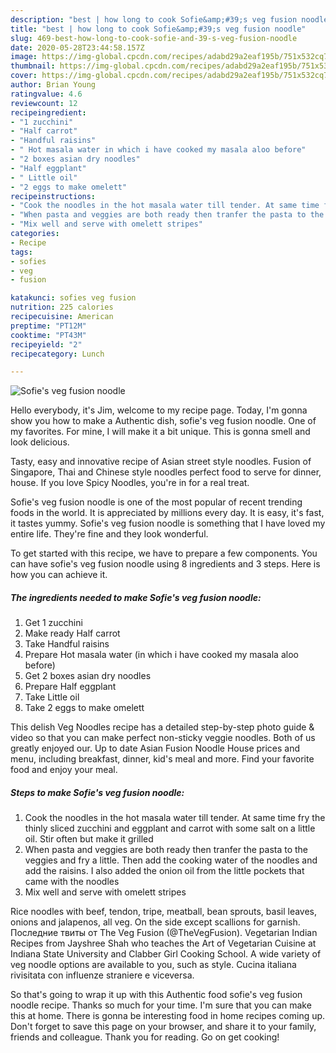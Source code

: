 ```yaml
---
description: "best | how long to cook Sofie&amp;#39;s veg fusion noodle"
title: "best | how long to cook Sofie&amp;#39;s veg fusion noodle"
slug: 469-best-how-long-to-cook-sofie-and-39-s-veg-fusion-noodle
date: 2020-05-28T23:44:58.157Z
image: https://img-global.cpcdn.com/recipes/adabd29a2eaf195b/751x532cq70/sofies-veg-fusion-noodle-recipe-main-photo.jpg
thumbnail: https://img-global.cpcdn.com/recipes/adabd29a2eaf195b/751x532cq70/sofies-veg-fusion-noodle-recipe-main-photo.jpg
cover: https://img-global.cpcdn.com/recipes/adabd29a2eaf195b/751x532cq70/sofies-veg-fusion-noodle-recipe-main-photo.jpg
author: Brian Young
ratingvalue: 4.6
reviewcount: 12
recipeingredient:
- "1 zucchini"
- "Half carrot"
- "Handful raisins"
- " Hot masala water in which i have cooked my masala aloo before"
- "2 boxes asian dry noodles"
- "Half eggplant"
- " Little oil"
- "2 eggs to make omelett"
recipeinstructions:
- "Cook the noodles in the hot masala water till tender. At same time fry the thinly sliced zucchini and eggplant and carrot with some salt on a little oil. Stir often but make it grilled"
- "When pasta and veggies are both ready then tranfer the pasta to the veggies and fry a little. Then add the cooking water of the noodles and add the raisins. I also added the onion oil from the little pockets that came with the noodles"
- "Mix well and serve with omelett stripes"
categories:
- Recipe
tags:
- sofies
- veg
- fusion

katakunci: sofies veg fusion 
nutrition: 225 calories
recipecuisine: American
preptime: "PT12M"
cooktime: "PT43M"
recipeyield: "2"
recipecategory: Lunch

---
```



![Sofie&#39;s veg fusion noodle](https://img-global.cpcdn.com/recipes/adabd29a2eaf195b/751x532cq70/sofies-veg-fusion-noodle-recipe-main-photo.jpg)

Hello everybody, it's Jim, welcome to my recipe page. Today, I'm gonna show you how to make a Authentic dish, sofie&#39;s veg fusion noodle. One of my favorites. For mine, I will make it a bit unique. This is gonna smell and look delicious.

Tasty, easy and innovative recipe of Asian street style noodles. Fusion of Singapore, Thai and Chinese style noodles perfect food to serve for dinner, house. If you love Spicy Noodles, you&#39;re in for a real treat.

Sofie&#39;s veg fusion noodle is one of the most popular of recent trending foods in the world. It is appreciated by millions every day. It is easy, it's fast, it tastes yummy. Sofie&#39;s veg fusion noodle is something that I have loved my entire life. They're fine and they look wonderful.


To get started with this recipe, we have to prepare a few components. You can have sofie&#39;s veg fusion noodle using 8 ingredients and 3 steps. Here is how you can achieve it.

<!--inarticleads1-->

##### The ingredients needed to make Sofie&#39;s veg fusion noodle:

1. Get 1 zucchini
1. Make ready Half carrot
1. Take Handful raisins
1. Prepare  Hot masala water (in which i have cooked my masala aloo before)
1. Get 2 boxes asian dry noodles
1. Prepare Half eggplant
1. Take  Little oil
1. Take 2 eggs to make omelett


This delish Veg Noodles recipe has a detailed step-by-step photo guide &amp; video so that you can make perfect non-sticky veggie noodles. Both of us greatly enjoyed our. Up to date Asian Fusion Noodle House prices and menu, including breakfast, dinner, kid&#39;s meal and more. Find your favorite food and enjoy your meal. 

<!--inarticleads2-->

##### Steps to make Sofie&#39;s veg fusion noodle:

1. Cook the noodles in the hot masala water till tender. At same time fry the thinly sliced zucchini and eggplant and carrot with some salt on a little oil. Stir often but make it grilled
1. When pasta and veggies are both ready then tranfer the pasta to the veggies and fry a little. Then add the cooking water of the noodles and add the raisins. I also added the onion oil from the little pockets that came with the noodles
1. Mix well and serve with omelett stripes


Rice noodles with beef, tendon, tripe, meatball, bean sprouts, basil leaves, onions and jalapenos, all veg. On the side except scallions for garnish. Последние твиты от The Veg Fusion (@TheVegFusion). Vegetarian Indian Recipes from Jayshree Shah who teaches the Art of Vegetarian Cuisine at Indiana State University and Clabber Girl Cooking School. A wide variety of veg noodle options are available to you, such as style. Cucina italiana rivisitata con influenze straniere e viceversa. 

So that's going to wrap it up with this Authentic food sofie&#39;s veg fusion noodle recipe. Thanks so much for your time. I'm sure that you can make this at home. There is gonna be interesting food in home recipes coming up. Don't forget to save this page on your browser, and share it to your family, friends and colleague. Thank you for reading. Go on get cooking!
